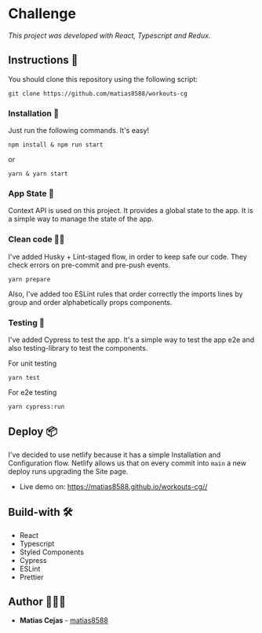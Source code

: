 # Challenge

_This project was developed with React, Typescript and Redux._

## Instructions 🚀

You should clone this repository using the following script:

```
git clone https://github.com/matias8588/workouts-cg
```

### Installation 🔧

Just run the following commands. It's easy!

```
npm install & npm run start
```

or

```
yarn & yarn start
```

### App State 🔄

Context API is used on this project. It provides a global state to the app. It is a simple way to manage the state of the app.

### Clean code 💅🏻

I've added Husky + Lint-staged flow, in order to keep safe our code. They check errors on pre-commit and pre-push events.

```
yarn prepare
```

Also, I've added too ESLint rules that order correctly the imports lines by group and order alphabetically props components.

### Testing 🧪

I've added Cypress to test the app. It's a simple way to test the app e2e and also testing-library to test the components.

For unit testing
```
yarn test
```

For e2e testing
```
yarn cypress:run
```

## Deploy 📦

I've decided to use netlify because it has a simple Installation and Configuration flow. Netlify allows us that on every commit into `main` a new deploy runs upgrading the Site page.

- Live demo on: <https://matias8588.github.io/workouts-cg//>

## Build-with 🛠️

- React
- Typescript
- Styled Components
- Cypress
- ESLint
- Prettier

## Author 👨🏻‍💻

- **Matias Cejas** - [matias8588](https://github.com/matias8588)
